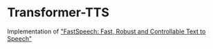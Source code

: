 # Transformer-TTS
Implementation of ["FastSpeech: Fast, Robust and Controllable Text to Speech"](https://arxiv.org/abs/1809.08895)
